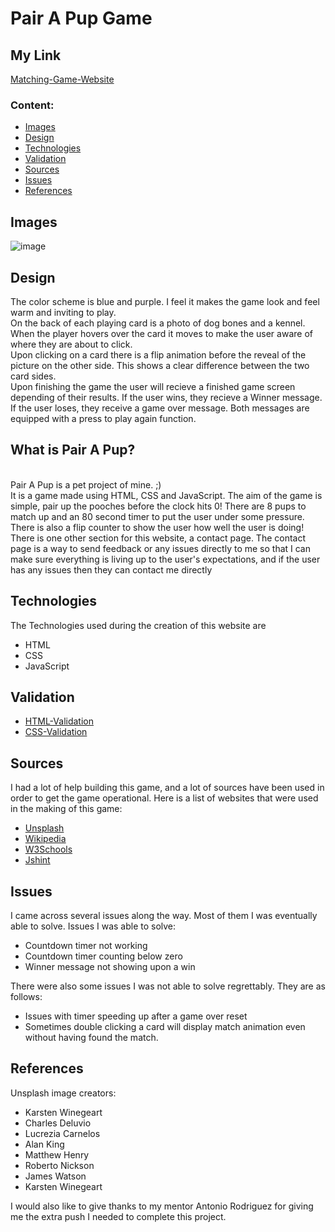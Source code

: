 # Pair A Pup Game 

## My Link
[Matching-Game-Website](https://benjamin-joe.github.io/matching-game/)

### Content:
* [Images](#Images)
* [Design](#Design)
* [Technologies](#Technologies)
* [Validation](#Validation)
* [Sources](#Sources)
* [Issues](#Issues)
* [References](#References)


## Images
![image](https://user-images.githubusercontent.com/83606095/128243721-bbdd870c-730a-441a-b81a-bab4bba152b2.png)


## Design
The color scheme is blue and purple. I feel it makes the game look and feel warm and inviting to play.<br>
On the back of each playing card is a photo of dog bones and a kennel. When the player hovers over the card it moves to make the user aware of where they are about to click.<br>
Upon clicking on a card there is a flip animation before the reveal of the picture on the other side. This shows a clear difference between the two card sides.
<br>
Upon finishing the game the user will recieve a finished game screen depending of their results. If the user wins, they recieve a Winner message. If the user loses, they receive a game over message. Both messages are equipped with a press to play again function.

## What is Pair A Pup?
<br>Pair A Pup is a pet project of mine. ;)<br> 
It is a game made using HTML, CSS and JavaScript.
The aim of the game is simple, pair up the pooches before the clock hits 0!
There are 8 pups to match up and an 80 second timer to put the user under some pressure.
There is also a flip counter to show the user how well the user is doing!
There is one other section for this website, a contact page.
The contact page is a way to send feedback or any issues directly to me so that I can 
make sure everything is living up to the user's expectations, and if the user has any issues then they can contact me directly

## Technologies
The Technologies used during the creation of this website are
* HTML
* CSS
* JavaScript

## Validation
* [HTML-Validation](https://validator.w3.org/nu/?doc=https%3A%2F%2Fbenjamin-joe.github.io%2Fmatching-game%2F)
* [CSS-Validation](https://jigsaw.w3.org/css-validator/validator?uri=https%3A%2F%2Fbenjamin-joe.github.io%2Fmatching-game%2F&profile=css3svg&usermedium=all&warning=1&vextwarning=&lang=en)

## Sources
I had a lot of help building this game, and a lot of sources have been used in order to get the game operational.
Here is a list of websites that were used in the making of this game:
* [Unsplash](https://unsplash.com/)
* [Wikipedia](https://www.wikipedia.org/)
* [W3Schools](https://www.w3schools.com/)
* [Jshint](https://jshint.com/)

## Issues
I came across several issues along the way. Most of them
I was eventually able to solve.
Issues I was able to solve:
* Countdown timer not working
* Countdown timer counting below zero
* Winner message not showing upon a win

There were also some issues I was not able to solve regrettably. They are as follows:
* Issues with timer speeding up after a game over reset
* Sometimes double clicking a card will display match animation even without having found the match.

## References 
Unsplash image creators:
* Karsten Winegeart
* Charles Deluvio
* Lucrezia Carnelos
* Alan King
* Matthew Henry
* Roberto Nickson
* James Watson
* Karsten Winegeart

I would also like to give thanks to my mentor Antonio Rodriguez for giving me the extra push I needed to complete this project.